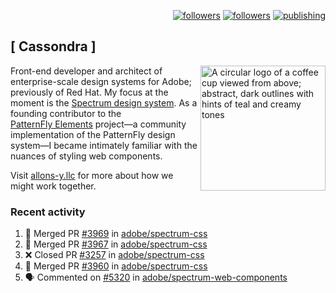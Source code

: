 <p align="right"><a rel="me" href="https://front-end.social/@castastrophe">
    <img alt="followers" title="Follow me on Mastodon" src="https://img.shields.io/mastodon/follow/109297102751309835?domain=https%3A%2F%2Ffront-end.social&label=Follow&logo=mastodon&logoColor=white&style=for-the-badge&labelColor=008080&color=006969"/></a>
  <a href="https://codepen.io/castastrophe/">
    <img alt="followers" title="Follow me on CodePen" src="https://img.shields.io/badge/23-1?color=640464&labelColor=7c007c&style=for-the-badge&logo=codepen&label=Follow"/></a>
<a href="https://castastrophe.medium.com/">
    <img alt="publishing" title="View articles on Medium" src="https://img.shields.io/badge/107-1?color=666&labelColor=444&label=subscribe&logo=medium&logoColor=white&style=for-the-badge"/></a>
</p>

## [&nbsp;Cassondra&nbsp;]

<img align="right" src="https://github-production-user-asset-6210df.s3.amazonaws.com/1840295/253016758-ba468774-1cd3-42c2-8f43-947b5eeb5edf.png" height="200" alt="A circular logo of a coffee cup viewed from above; abstract, dark outlines with hints of teal and creamy tones">

Front-end developer and architect of enterprise-scale design systems for Adobe; previously of Red Hat. My focus at the moment is the [Spectrum design system](https://github.com/adobe/spectrum-css). As a founding contributor to the [PatternFly&nbsp;Elements](https://github.com/patternfly/patternfly-elements) project&mdash;a community implementation of the PatternFly design system&mdash;I became intimately familiar with the nuances of styling web components.

Visit [allons-y.llc](http://allons-y.llc/) for more about how we might work together.

### Recent activity

<!--START_SECTION:activity-->
1. 🎉 Merged PR [#3969](https://github.com/adobe/spectrum-css/pull/3969) in [adobe/spectrum-css](https://github.com/adobe/spectrum-css)
2. 🎉 Merged PR [#3967](https://github.com/adobe/spectrum-css/pull/3967) in [adobe/spectrum-css](https://github.com/adobe/spectrum-css)
3. ❌ Closed PR [#3257](https://github.com/adobe/spectrum-css/pull/3257) in [adobe/spectrum-css](https://github.com/adobe/spectrum-css)
4. 🎉 Merged PR [#3960](https://github.com/adobe/spectrum-css/pull/3960) in [adobe/spectrum-css](https://github.com/adobe/spectrum-css)
5. 🗣 Commented on [#5320](https://github.com/adobe/spectrum-web-components/pull/5320#issuecomment-2988544045) in [adobe/spectrum-web-components](https://github.com/adobe/spectrum-web-components)
<!--END_SECTION:activity-->
